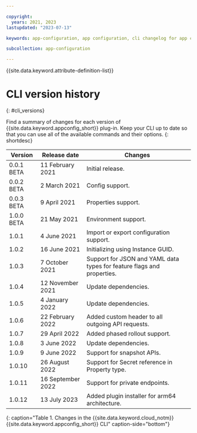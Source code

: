 ```yaml
---

copyright:
  years: 2021, 2023
lastupdated: "2023-07-13"

keywords: app-configuration, app configuration, cli changelog for app configuration, cli version for app configuration, changelog for cli in app configuration, cli history for app configuration

subcollection: app-configuration

---
```


{{site.data.keyword.attribute-definition-list}}

# CLI version history
{: #cli_versions}

Find a summary of changes for each version of {{site.data.keyword.appconfig_short}} plug-in. Keep your CLI up to date so that you can use all of the available commands and their options.
{: shortdesc}

| Version    | Release date      | Changes                                                                |
| ---------- | ----------------- | ---------------------------------------------------------------------- |
| 0.0.1 BETA | 11 February 2021  | Initial release.                                                       |
| 0.0.2 BETA | 2 March 2021      | Config support.                                                        |
| 0.0.3 BETA | 9 April 2021      | Properties support.                                                    |
| 1.0.0 BETA | 21 May 2021       | Environment support.                                                   |
| 1.0.1      | 4 June 2021       | Import or export configuration support.                                |
| 1.0.2      | 16 June 2021      | Initializing using Instance GUID.                                      |
| 1.0.3      | 7 October 2021    | Support for JSON and YAML data types for feature flags and properties. |
| 1.0.4      | 12 November 2021  | Update dependencies.                                                   |
| 1.0.5      | 4 January 2022    | Update dependencies.                                                   |
| 1.0.6      | 22 February 2022  | Added custom header to all outgoing API requests.                      |
| 1.0.7      | 29 April 2022     | Added phased rollout support.                                          |
| 1.0.8      | 3 June 2022       | Update dependencies.                                                   |
| 1.0.9      | 9 June 2022       | Support for snapshot APIs.                                             |
| 1.0.10     | 26 August 2022    | Support for Secret reference in Property type.                         |
| 1.0.11     | 16 September 2022 | Support for private endpoints.                                         |
| 1.0.12     | 13 July 2023      | Added plugin installer for arm64 architecture.                         |
{: caption="Table 1. Changes in the {{site.data.keyword.cloud_notm}} {{site.data.keyword.appconfig_short}} CLI" caption-side="bottom"}
